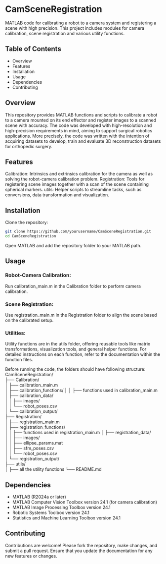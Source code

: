 # CamSceneRegistration
MATLAB code for calibrating a robot to a camera system and registering a scene with high precision.
This project includes modules for camera calibration, scene registration and various utility functions.

## Table of Contents
- Overview
- Features
- Installation
- Usage
- Dependencies
- Contributing

## Overview
This repository provides MATLAB functions and scripts to calibrate a robot to a camera mounted on its end effector and register images to a scanned scene with accuracy. 
The code was developed with high-resolution and high-precision requirements in mind, aiming to support surgical robotics applications. More precisely, the code was written
with the intention of acquiring datasets to develop, train and evaluate 3D reconstruction datasets for orthopedic surgery.

## Features
Calibration: Intrinsics and extrinsics calibration for the camera as well as solving the robot-camera calibration problem.
Registration: Tools for registering scene images together with a scan of the scene containing spherical markers.
utils: Helper scripts to streamline tasks, such as conversions, data transformation and visualization.

## Installation
Clone the repository:
```bash
git clone https://github.com/yourusername/CamSceneRegistration.git 
cd CamSceneRegistration
```

Open MATLAB and add the repository folder to your MATLAB path.

## Usage
### Robot-Camera Calibration:
Run calibration_main.m in the Calibration folder to perform camera calibration.
### Scene Registration:
Use registration_main.m in the Registration folder to align the scene based on the calibrated setup.
### Utilities:
Utility functions are in the utils folder, offering reusable tools like matrix transformations, visualization tools, and general helper functions.
For detailed instructions on each function, refer to the documentation within the function files.

Before running the code, the folders should have following structure:  
CamSceneRegistration/  
├── Calibration/  
│   ├── calibration_main.m  
│   ├── calibration_functions/ 
│   │   ├── functions used in calibration_main.m
│   ├── calibration_data/  
│   │   ├── images/  
│   │   └── robot_poses.csv  
│   └── calibration_output/  
├── Registration/  
│   ├── registration_main.m  
│   ├── registration_functions/  
│   │   ├── functions used in registration_main.m
│   ├── registration_data/  
│   │   ├── images/  
│   │   ├── ellipse_params.mat  
│   │   ├── sfm_poses.csv  
│   │   └── robot_poses.csv  
│   └── registration_output/  
├── utils/  
│   ├── all the utility functions
└── README.md  

## Dependencies
- MATLAB (R2024a or later)
- MATLAB Computer Vision Toolbox version 24.1 (for camera calibration)
- MATLAB Image Processing Toolbox version 24.1
- Robotic Systems Toolbox version 24.1
- Statistics and Machine Learning Toolbox version 24.1

## Contributing
Contributions are welcome! Please fork the repository, make changes, and submit a pull request. Ensure that you update the documentation for any new features or changes.
